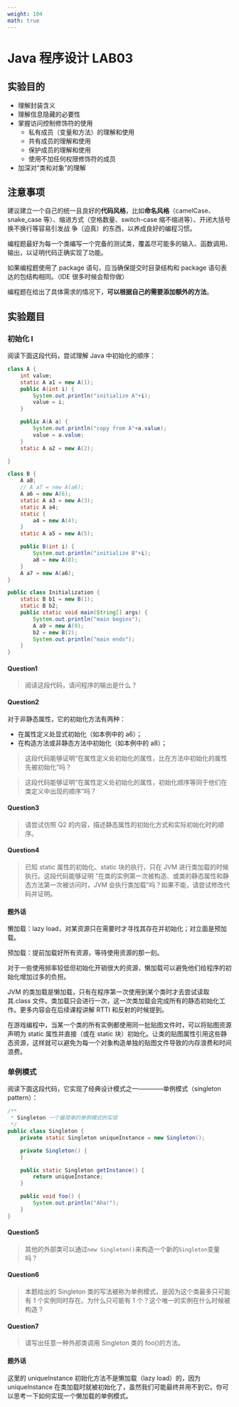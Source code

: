 ```yaml
---
weight: 104
math: true
---
```


# Java 程序设计 LAB03

## 实验目的

- 理解封装含义
- 理解信息隐藏的必要性
- 掌握访问控制修饰符的使用
  - 私有成员（变量和方法）的理解和使用
  - 共有成员的理解和使用
  - 保护成员的理解和使用
  - 使用不加任何权限修饰符的成员
- 加深对“类和对象”的理解

## 注意事项

建议建立一个自己的统一且良好的**代码风格**，比如**命名风格**（camelCase、snake_case 等）、缩进方式（空格数量、switch-case 缩不缩进等）、开闭大括号换不换行等容易引发战
争（迫真）的东西，以养成良好的编程习惯。

编程题最好为每一个类编写一个完备的测试类，覆盖尽可能多的输入、函数调用、输出，以证明代码正确实现了功能。

如果编程题使用了 package 语句，应当确保提交时目录结构和 package 语句表达的包结构相同。（IDE 很多时候会帮你做）

编程题在给出了具体需求的情况下，**可以根据自己的需要添加额外的方法**。

## 实验题目

### 初始化 I

阅读下面这段代码，尝试理解 Java 中初始化的顺序：

```java
class A {
    int value;
    static A a1 = new A(1);
    public A(int i) {
        System.out.println("initialize A"+i);
        value = i;
    }

    public A(A a) {
        System.out.println("copy from A"+a.value);
        value = a.value;
    }
    static A a2 = new A(2);

}

class B {
    A a8;
    // A a7 = new A(a6);
    A a6 = new A(6);
    static A a3 = new A(3);
    static A a4;
    static {
        a4 = new A(4);
    }
    static A a5 = new A(5);

    public B(int i) {
        System.out.println("initialize B"+i);
        a8 = new A(8);
    }
    A a7 = new A(a6);
}

public class Initialization {
    static B b1 = new B(1);
    static B b2;
    public static void main(String[] args) {
        System.out.println("main begins");
        A a9 = new A(9);
        b2 = new B(2);
        System.out.println("main ends");
    }
}
```

#### Question1

> 阅读这段代码，请问程序的输出是什么？


#### Question2

对于非静态属性，它的初始化方法有两种：

- 在属性定义处显式初始化（如本例中的 a6）；
- 在构造方法或非静态方法中初始化（如本例中的 a8）；

> 这段代码能够证明“在属性定义处初始化的属性，比在方法中初始化的属性先被初始化”吗？

> 这段代码能够证明“在属性定义处初始化的属性，初始化顺序等同于他们在类定义中出现的顺序”吗？

#### Question3

> 请尝试仿照 Q2 的内容，描述静态属性的初始化方式和实际初始化时的顺序。

#### Question4

> 已知 static 属性的初始化、static 块的执行，只在 JVM 进行类加载的时候执行。这段代码能够证明 “在类的实例第一次被构造、或类的静态属性和静态方法第一次被访问时，JVM 会执行类加载”吗？如果不能，请尝试修改代码并证明。

#### 题外话

懒加载：lazy load，对某资源只在需要时才寻找其存在并初始化；对立面是预加载。

预加载：提前加载好所有资源，等待使用资源的那一刻。

对于一些使用频率较低但初始化开销很大的资源，懒加载可以避免他们给程序的初始化增加过多的负担。

JVM 的类加载是懒加载，只有在程序第一次使用到某个类时才去尝试读取其.class 文件。类加载只会进行一次，这一次类加载会完成所有的静态初始化工作。更多内容会在后续课程讲解 RTTI 和反射的时候提到。

在游戏编程中，当某一个类的所有实例都使用同一批贴图文件时，可以将贴图资源声明为 static 属性并直接（或在 static 块）初始化。让类的贴图属性引用这些静态资源，这样就可以避免为每一个对象构造单独的贴图文件导致的内存浪费和时间浪费。

### 单例模式

阅读下面这段代码，它实现了经典设计模式之一————单例模式（singleton pattern）：

```java
/**
 * Singleton 一个最简单的单例模式的实现
 */
public class Singleton {
    private static Singleton uniqueInstance = new Singleton();

    private Singleton() {
    }

    public static Singleton getInstance() {
        return uniqueInstance;
    }

    public void foo() {
        System.out.println("Aha!");
    }
}
```

#### Question5

> 其他的外部类可以通过`new Singleton()`来构造一个新的`Singleton`变量吗？

#### Question6

> 本题给出的 Singleton 类的写法被称为单例模式，是因为这个类最多只可能有 1 个实例同时存在。为什么只可能有 1 个？这个唯一的实例在什么时候被构造？

#### Question7

> 请写出任意一种外部类调用 Singleton 类的 foo()的方法。


#### 题外话

这里的 uniqueInstance 初始化方法不是懒加载（lazy load）的，因为 uniqueInstance 在类加载时就被初始化了，虽然我们可能最终并用不到它。你可以思考一下如何实现一个懒加载的单例模式。

